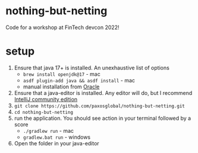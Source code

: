 # nothing-but-netting
Code for a workshop at FinTech devcon 2022!

# setup
1. Ensure that java 17+ is installed. An unexhaustive list of options
	- `brew install openjdk@17` - mac
	- `asdf plugin-add java && asdf install` - mac
	- manual installation from [Oracle](https://docs.oracle.com/en/java/javase/17/install/installation-jdk-microsoft-windows-platforms.html#GUID-3FDCE921-12B3-4CBB-AE43-2F9E6EBD0B09)
2. Ensure that a java-editor is installed. Any editor will do, but I recommend [IntelliJ community edition](https://www.jetbrains.com/idea/download/)
3. `git clone https://github.com/paxosglobal/nothing-but-netting.git`
4. `cd nothing-but-netting`
5. run the application. You should see action in your terminal followed by a score
	- `./gradlew run` - mac
	- `gradlew.bat run` - windows
6. Open the folder in your java-editor

